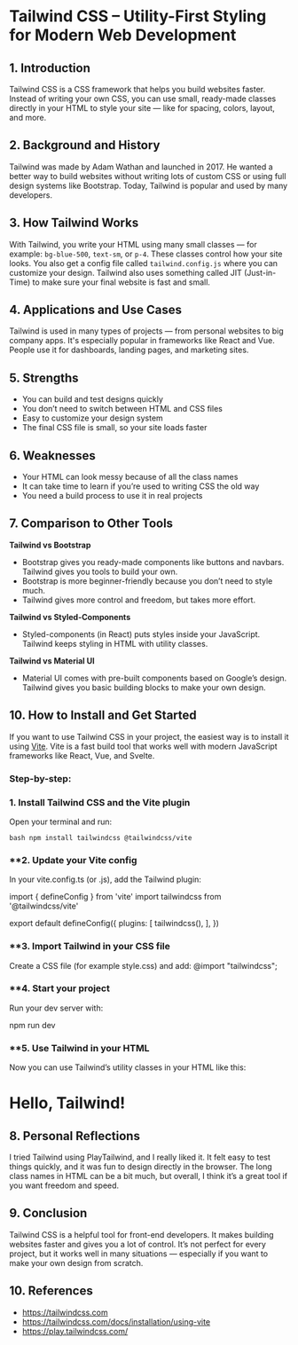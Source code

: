 # Tailwind CSS – Utility-First Styling for Modern Web Development

## 1. Introduction
Tailwind CSS is a CSS framework that helps you build websites faster. Instead of writing your own CSS, you can use small, ready-made classes directly in your HTML to style your site — like for spacing, colors, layout, and more.

## 2. Background and History
Tailwind was made by Adam Wathan and launched in 2017. He wanted a better way to build websites without writing lots of custom CSS or using full design systems like Bootstrap. Today, Tailwind is popular and used by many developers.

## 3. How Tailwind Works
With Tailwind, you write your HTML using many small classes — for example: `bg-blue-500`, `text-sm`, or `p-4`. These classes control how your site looks. You also get a config file called `tailwind.config.js` where you can customize your design. Tailwind also uses something called JIT (Just-in-Time) to make sure your final website is fast and small.

## 4. Applications and Use Cases
Tailwind is used in many types of projects — from personal websites to big company apps. It's especially popular in frameworks like React and Vue. People use it for dashboards, landing pages, and marketing sites.

## 5. Strengths
- You can build and test designs quickly
- You don’t need to switch between HTML and CSS files
- Easy to customize your design system
- The final CSS file is small, so your site loads faster

## 6. Weaknesses
- Your HTML can look messy because of all the class names
- It can take time to learn if you’re used to writing CSS the old way
- You need a build process to use it in real projects

## 7. Comparison to Other Tools

**Tailwind vs Bootstrap**
- Bootstrap gives you ready-made components like buttons and navbars. Tailwind gives you tools to build your own.
- Bootstrap is more beginner-friendly because you don’t need to style much.
- Tailwind gives more control and freedom, but takes more effort.
  
**Tailwind vs Styled-Components**
- Styled-components (in React) puts styles inside your JavaScript. Tailwind keeps styling in HTML with utility classes.
  
**Tailwind vs Material UI**
- Material UI comes with pre-built components based on Google’s design. Tailwind gives you basic building blocks to make your own design.

## 10. How to Install and Get Started

If you want to use Tailwind CSS in your project, the easiest way is to install it using [Vite](https://vitejs.dev/). Vite is a fast build tool that works well with modern JavaScript frameworks like React, Vue, and Svelte.

### Step-by-step:

### **1. Install Tailwind CSS and the Vite plugin**

Open your terminal and run:

```bash npm install tailwindcss @tailwindcss/vite```

### **2. Update your Vite config
In your vite.config.ts (or .js), add the Tailwind plugin:

import { defineConfig } from 'vite'
import tailwindcss from '@tailwindcss/vite'

export default defineConfig({
  plugins: [
    tailwindcss(),
  ],
})

### **3. Import Tailwind in your CSS file

Create a CSS file (for example style.css) and add:
@import "tailwindcss";

### **4. Start your project

Run your dev server with:

npm run dev

### **5. Use Tailwind in your HTML

Now you can use Tailwind’s utility classes in your HTML like this:
<h1 class="text-2xl font-bold text-blue-600">Hello, Tailwind!</h1>

## 8. Personal Reflections
I tried Tailwind using PlayTailwind, and I really liked it. It felt easy to test things quickly, and it was fun to design directly in the browser. The long class names in HTML can be a bit much, but overall, I think it’s a great tool if you want freedom and speed.

## 9. Conclusion
Tailwind CSS is a helpful tool for front-end developers. It makes building websites faster and gives you a lot of control. It’s not perfect for every project, but it works well in many situations — especially if you want to make your own design from scratch.

## 10. References
 - https://tailwindcss.com
 - https://tailwindcss.com/docs/installation/using-vite
 - https://play.tailwindcss.com/